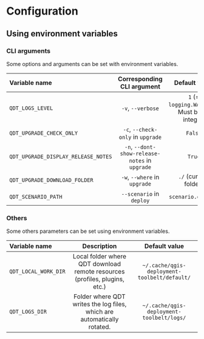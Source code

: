 # Configuration

## Using environment variables

### CLI arguments

Some options and arguments can be set with environment variables.

| Variable name       | Corresponding CLI argument | Default value      |
| :------------------ | :------------------------: | :----------------: |
| `QDT_LOGS_LEVEL` | `-v`, `--verbose` | `1` (= `logging.WARNING`). Must be an integer. |
| `QDT_UPGRADE_CHECK_ONLY` | `-c`, `--check-only` in `upgrade`   | `False` |
| `QDT_UPGRADE_DISPLAY_RELEASE_NOTES` | `-n`, `--dont-show-release-notes` in `upgrade`   | `True` |
| `QDT_UPGRADE_DOWNLOAD_FOLDER` | `-w`, `--where` in `upgrade`   | `./` (current folder) |
| `QDT_SCENARIO_PATH` | `--scenario` in `deploy`   | `scenario.qdt.yml` |

### Others

Some others parameters can be set using environment variables.

| Variable name       | Description            | Default value      |
| :------------------ | :----------------------: | :----------------: |
| `QDT_LOCAL_WORK_DIR` | Local folder where QDT download remote resources (profiles, plugins, etc.) | `~/.cache/qgis-deployment-toolbelt/default/` |
| `QDT_LOGS_DIR` | Folder where QDT writes the log files, which are automatically rotated. | `~/.cache/qgis-deployment-toolbelt/logs/` |
